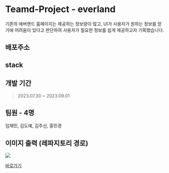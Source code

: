 # Teamd-Project - everland
기존의 에버랜드 홈페이지는 제공하는 정보량이 많고, UI가 사용자가 원하는 정보를 얻기에 어려움이 있다고 판단하여 사용자가 필요한 정보를 쉽게 제공하고자 기획했습니다.

## 배포주소 

## stack 

## 개발 기간 
> 2023.07.30 ~ 2023.09.01

## 팀원 - 4명
임채민, 김도예, 김주선, 홍민경 

## 이미지 출력 (레파지토리 경로)
<img src="깃에 있는 이미지">

<a href = "http://naver.com"> 바로가기 </a>
